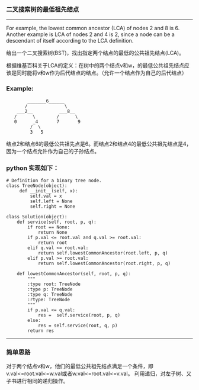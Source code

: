 ### 二叉搜索树的最低祖先结点
---
For example, the lowest common ancestor (LCA) of nodes 2 and 8 is 6. Another example is LCA of nodes 2 and 4 is 2, since a node can be a descendant of itself according to the LCA definition.

给出一个二叉搜索树(BST)，找出指定两个结点的最低的公共祖先结点(LCA)。

根据维基百科关于LCA的定义：在树中的两个结点v和w，的最低公共祖先结点应该是同时能将v和w作为后代结点的结点。（允许一个结点作为自己的后代结点）

### Example:
	        _______6______
	       /              \
	    ___2__          ___8__
	   /      \        /      \
	   0      _4       7       9
	         /  \
	         3   5


结点2和结点6的最低公共祖先点是6。而结点2和结点4的最低公共祖先结点是4，因为一个结点允许作为自己的子孙结点。

### python 实现如下：
	# Definition for a binary tree node.
	class TreeNode(object):
	     def __init__(self, x):
	         self.val = x
	         self.left = None
	         self.right = None

	class Solution(object):
	    def service(self, root, p, q):
	        if root == None:
	            return None
	        if p.val <= root.val and q.val >= root.val:
	            return root
	        elif q.val <= root.val:
	            return self.lowestCommonAncestor(root.left, p, q)
	        elif p.val >= root.val:
	            return self.lowestCommonAncestor(root.right, p, q)
	
	    def lowestCommonAncestor(self, root, p, q):
	        """
	        :type root: TreeNode
	        :type p: TreeNode
	        :type q: TreeNode
	        :rtype: TreeNode
	        """
	        if p.val <= q.val:
	            res =  self.service(root, p, q)
	        else:
	            res = self.service(root, q, p)
	        return res

---
### 简单思路

对于两个结点v和w，他们的最低公共祖先结点满足一个条件，即v.val<=root.val<=w.val或者w.val<=root.val<=v.val。 利用递归，对左子树、又子书进行相同的递归操作。 

